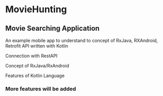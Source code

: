 # MovieHunting

## Movie Searching Application
An example mobile app to understand to concept of RxJava, RXAndroid, Retrofit API written with Kotlin

Connection with RestAPI

Concept of RxJava/RxAndroid

Features of Kotlin Language

### More features will be added 
